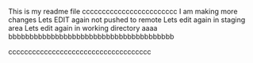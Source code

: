 This is my readme file cccccccccccccccccccccccc
I am making more changes
Lets EDIT again not pushed to remote
Lets edit again in staging area
Lets edit again in working directory aaaa
bbbbbbbbbbbbbbbbbbbbbbbbbbbbbbbbbbbbbbb

cccccccccccccccccccccccccccccccccccc
